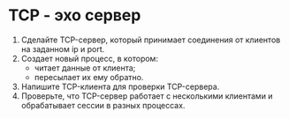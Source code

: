 # ТСP - эхо сервер

1. Сделайте TCP-сервер, который принимает соединения от клиентов на заданном ip и port.
2. Создает новый процесс, в котором:
    + читает данные от клиента;
    + пересылает их ему обратно.
3. Напишите TCP-клиента для проверки TCP-сервера.
4. Проверьте, что TCP-сервер работает с несколькими клиентами и обрабатывает сессии в разных процессах.
